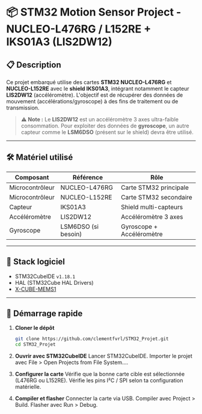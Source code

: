 # 📦 STM32 Motion Sensor Project - NUCLEO-L476RG / L152RE + IKS01A3 (LIS2DW12)

## 📋 Description

Ce projet embarqué utilise des cartes **STM32 NUCLEO-L476RG** et **NUCLEO-L152RE** avec le **shield IKS01A3**, intégrant notamment le capteur **LIS2DW12** (accéléromètre). L'objectif est de récupérer des données de mouvement (accélérations/gyroscope) à des fins de traitement ou de transmission.

> **⚠️ Note :** Le **LIS2DW12** est un accéléromètre 3 axes ultra-faible consommation. Pour exploiter des données de **gyroscope**, un autre capteur comme le **LSM6DSO** (présent sur le shield) devra être utilisé.

---

## 🛠 Matériel utilisé

| Composant         | Référence         | Rôle                       |
|-------------------|-------------------|----------------------------|
| Microcontrôleur   | NUCLEO-L476RG     | Carte STM32 principale     |
| Microcontrôleur   | NUCLEO-L152RE     | Carte STM32 secondaire     |
| Capteur           | IKS01A3           | Shield multi-capteurs      |
| Accéléromètre     | LIS2DW12          | Accéléromètre 3 axes       |
| Gyroscope         | LSM6DSO (si besoin) | Gyroscope + Accéléromètre |

---

## 🧰 Stack logiciel

- STM32CubeIDE `v1.18.1`
- HAL (STM32Cube HAL Drivers)
- [X-CUBE-MEMS1](https://www.st.com/en/embedded-software/x-cube-mems1.html)

---

## 🚀 Démarrage rapide

1. **Cloner le dépôt**
   ```bash
   git clone https://github.com/clementfvrl/STM32_Projet.git
   cd STM32_Projet

2. **Ouvrir avec STM32CubeIDE**
    Lancer STM32CubeIDE.
    Importer le projet avec File > Open Projects from File System....

3. **Configurer la carte**
    Vérifie que la bonne carte cible est sélectionnée (L476RG ou L152RE).
    Vérifie les pins I²C / SPI selon ta configuration matérielle.

4. **Compiler et flasher**
    Connecter la carte via USB.
    Compiler avec Project > Build.
    Flasher avec Run > Debug.
